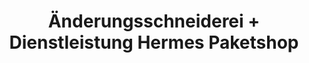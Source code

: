 ---
title: "Änderungsschneiderei + Dienstleistung Hermes Paketshop"
url: /grimma/aenderungsschneiderei-dienstleistung-hermes-paketshop/
shop: Schneiderei
---